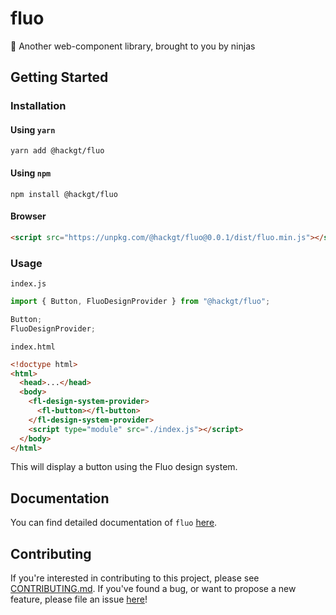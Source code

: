 # fluo

🎐 Another web-component library, brought to you by ninjas

## Getting Started

### Installation

#### Using `yarn`

```
yarn add @hackgt/fluo
```

#### Using `npm`

```
npm install @hackgt/fluo
```

#### Browser

```html
<script src="https://unpkg.com/@hackgt/fluo@0.0.1/dist/fluo.min.js"></script>
```

### Usage

`index.js`
```js
import { Button, FluoDesignProvider } from "@hackgt/fluo";

Button;
FluoDesignProvider;
```

`index.html`
```html
<!doctype html>
<html>
  <head>...</head>
  <body>
    <fl-design-system-provider>
      <fl-button></fl-button>
    </fl-design-system-provider>
    <script type="module" src="./index.js"></script>
  </body>
</html>
```
This will display a button using the Fluo design system.

## Documentation

You can find detailed documentation of `fluo` [here](https://fluo.hack.gt).

## Contributing

If you're interested in contributing to this project, please see [CONTRIBUTING.md](CONTRIBUTING.md).
If you've found a bug, or want to propose a new feature, please file an issue [here](https://github.com/HackGT/fluo/issues)!

